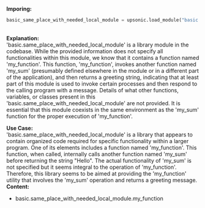 <b class="custom_code_highlight_green">Imporing:</b><br>
```python
basic_same_place_with_needed_local_module = upsonic.load_module("basic.same_place_with_needed_local_module")
```
<br><b class="custom_code_highlight_green">Explanation:</b><br>'basic.same_place_with_needed_local_module' is a library module in the codebase. While the provided information does not specify all functionalities within this module, we know that it contains a function named 'my_function'. This function, 'my_function', invokes another function named 'my_sum' (presumably defined elsewhere in the module or in a different part of the application), and then returns a greeting string, indicating that at least part of this module is used to invoke certain processes and then respond to the calling program with a message. Details of what other functions, variables, or classes present in this 'basic.same_place_with_needed_local_module' are not provided. It is essential that this module coexists in the same environment as the 'my_sum' function for the proper execution of 'my_function'.

<b class="custom_code_highlight_green">Use Case:</b><br>'basic.same_place_with_needed_local_module' is a library that appears to contain organized code required for specific functionality within a larger program. One of its elements includes a function named 'my_function'. This function, when called, internally calls another function named 'my_sum' before returning the string "Hello". The actual functionality of 'my_sum' is not specified but it seems integral to the operation of 'my_function'. Therefore, this library seems to be aimed at providing the 'my_function' utility that involves the 'my_sum' operation and returns a greeting message.
<br><b class="custom_code_highlight_green">Content:</b><br>
  - basic.same_place_with_needed_local_module.my_function
